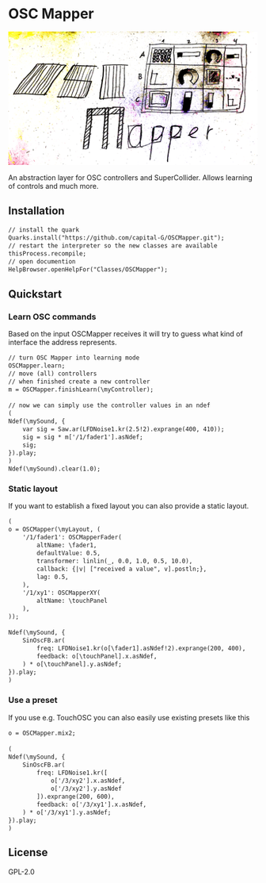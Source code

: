 # OSC Mapper

![OSC Mapper logo](logo.png)

An abstraction layer for OSC controllers and SuperCollider.
Allows learning of controls and much more.

## Installation

```supercollider
// install the quark
Quarks.install("https://github.com/capital-G/OSCMapper.git");
// restart the interpreter so the new classes are available
thisProcess.recompile;
// open documention
HelpBrowser.openHelpFor("Classes/OSCMapper");
```

## Quickstart

### Learn OSC commands

Based on the input OSCMapper receives it will try to guess what kind of interface the address represents.

```supercollider
// turn OSC Mapper into learning mode
OSCMapper.learn;
// move (all) controllers
// when finished create a new controller
m = OSCMapper.finishLearn(\myController);

// now we can simply use the controller values in an ndef
(
Ndef(\mySound, {
    var sig = Saw.ar(LFDNoise1.kr(2.5!2).exprange(400, 410));
    sig = sig * m['/1/fader1'].asNdef;
    sig;
}).play;
)
Ndef(\mySound).clear(1.0);
```

### Static layout

If you want to establish a fixed layout you can also provide a static layout.

```supercollider
(
o = OSCMapper(\myLayout, (
    '/1/fader1': OSCMapperFader(
        altName: \fader1,
        defaultValue: 0.5,
        transformer: linlin(_, 0.0, 1.0, 0.5, 10.0),
        callback: {|v| ["received a value", v].postln;},
        lag: 0.5,
    ),
    '/1/xy1': OSCMapperXY(
        altName: \touchPanel
    ),
));

Ndef(\mySound, {
    SinOscFB.ar(
        freq: LFDNoise1.kr(o[\fader1].asNdef!2).exprange(200, 400),
        feedback: o[\touchPanel].x.asNdef,
    ) * o[\touchPanel].y.asNdef;
}).play;
)
```

### Use a preset

If you use e.g. TouchOSC you can also easily use existing presets like this

```supercollider
o = OSCMapper.mix2;

(
Ndef(\mySound, {
    SinOscFB.ar(
        freq: LFDNoise1.kr([
            o['/3/xy2'].x.asNdef,
            o['/3/xy2'].y.asNdef 
        ]).exprange(200, 600),
        feedback: o['/3/xy1'].x.asNdef,
    ) * o['/3/xy1'].y.asNdef;
}).play;
)
```

## License

GPL-2.0
